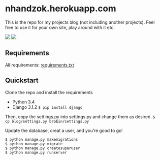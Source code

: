 # nhandzok.herokuapp.com

This is the repo for my projects blog (not including another projects). Feel free to use it for your own site, play around with it etc.

![](https://img.shields.io/badge/Django-3.1.2-green)
![](https://img.shields.io/badge/Python-3.4-green)

Requirements
-------------
All requirements: [requirements.txt](https://github.com/nhantruong2712/blog-fbv/blob/main/requirements.txt)

Quickstart
-------------
Clone the repo and install the requirements
+ Python 3.4
+ Django 3.1.2
`$ pip install django`

Then, copy the settings.py into settings.py and change them as desired.
`$ cp blog/settings.py brobin/settings.py`

Update the database, creat a user, and you're good to go!

```
$ python manage.py makemigrations
$ python manage.py migrate
$ python manage.py createsuperuser
$ python manage.py runserver
```

